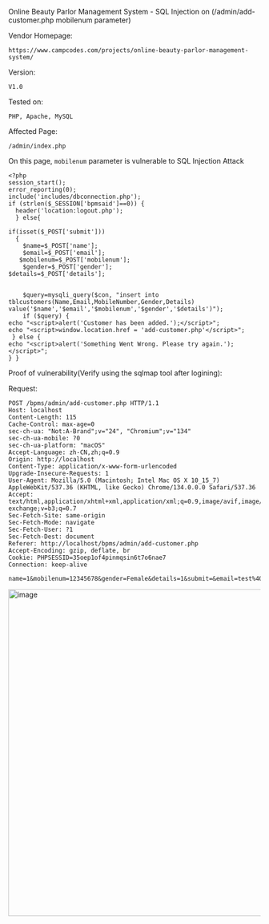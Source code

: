 Online Beauty Parlor Management System - SQL Injection on (/admin/add-customer.php mobilenum parameter) 

Vendor Homepage:

```
https://www.campcodes.com/projects/online-beauty-parlor-management-system/
```

Version: 

```
V1.0
```

Tested on: 

```
PHP, Apache, MySQL
```

Affected Page:

```
/admin/index.php
```

On this page, `mobilenum` parameter is vulnerable to SQL Injection Attack

```
<?php
session_start();
error_reporting(0);
include('includes/dbconnection.php');
if (strlen($_SESSION['bpmsaid']==0)) {
  header('location:logout.php');
  } else{

if(isset($_POST['submit']))
  {
    $name=$_POST['name'];
    $email=$_POST['email'];
   $mobilenum=$_POST['mobilenum'];
    $gender=$_POST['gender'];
$details=$_POST['details'];
 
     
    $query=mysqli_query($con, "insert into  tblcustomers(Name,Email,MobileNumber,Gender,Details) value('$name','$email','$mobilenum','$gender','$details')");
    if ($query) {
echo "<script>alert('Customer has been added.');</script>"; 
echo "<script>window.location.href = 'add-customer.php'</script>"; 
 } else {
echo "<script>alert('Something Went Wrong. Please try again.');</script>";  	
} }
```

Proof of vulnerability(Verify using the sqlmap tool after logining):

Request:

```
POST /bpms/admin/add-customer.php HTTP/1.1
Host: localhost
Content-Length: 115
Cache-Control: max-age=0
sec-ch-ua: "Not:A-Brand";v="24", "Chromium";v="134"
sec-ch-ua-mobile: ?0
sec-ch-ua-platform: "macOS"
Accept-Language: zh-CN,zh;q=0.9
Origin: http://localhost
Content-Type: application/x-www-form-urlencoded
Upgrade-Insecure-Requests: 1
User-Agent: Mozilla/5.0 (Macintosh; Intel Mac OS X 10_15_7) AppleWebKit/537.36 (KHTML, like Gecko) Chrome/134.0.0.0 Safari/537.36
Accept: text/html,application/xhtml+xml,application/xml;q=0.9,image/avif,image/webp,image/apng,*/*;q=0.8,application/signed-exchange;v=b3;q=0.7
Sec-Fetch-Site: same-origin
Sec-Fetch-Mode: navigate
Sec-Fetch-User: ?1
Sec-Fetch-Dest: document
Referer: http://localhost/bpms/admin/add-customer.php
Accept-Encoding: gzip, deflate, br
Cookie: PHPSESSID=35oep1of4pinmqsin6t7o6nae7
Connection: keep-alive

name=1&mobilenum=12345678&gender=Female&details=1&submit=&email=test%40eyg79vwrl1iud8uly0each9aw12sqje8.oastify.com
```

<img width="1011" height="652" alt="image" src="https://github.com/user-attachments/assets/676f429d-7b00-4003-b618-038825f584c9" />




